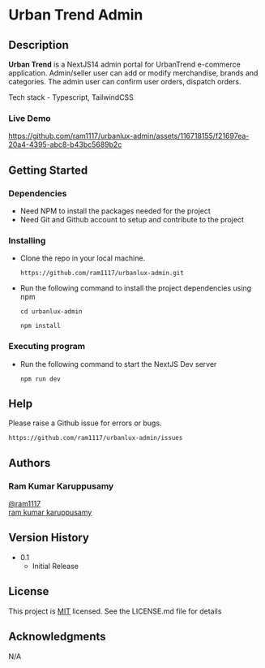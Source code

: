 # Urban Trend Admin

## Description

**Urban Trend** is a NextJS14 admin portal for UrbanTrend e-commerce application. Admin/seller user can add or modify merchandise, brands and categories. The admin user can confirm user orders, dispatch orders.

Tech stack - Typescript, TailwindCSS

### Live Demo

https://github.com/ram1117/urbanlux-admin/assets/116718155/f21697ea-20a4-4395-abc8-b43bc5689b2c

## Getting Started

### Dependencies

- Need NPM to install the packages needed for the project
- Need Git and Github account to setup and contribute to the project

### Installing

- Clone the repo in your local machine.

  ```
  https://github.com/ram1117/urbanlux-admin.git
  ```

- Run the following command to install the project dependencies using npm
  ```
  cd urbanlux-admin
  ```
  ```
  npm install
  ```

### Executing program

- Run the following command to start the NextJS Dev server

  ```
  npm run dev
  ```

## Help

Please raise a Github issue for errors or bugs.

```
https://github.com/ram1117/urbanlux-admin/issues
```

## Authors

### Ram Kumar Karuppusamy

[@ram1117](https://github.com/ram1117) <br />
[ram kumar karuppusamy](https://www.linkedin.com/in/ram-kumar-karuppusamy/)

## Version History

- 0.1
  - Initial Release

## License

This project is [MIT](./LICENSE) licensed. See the LICENSE.md file for details

## Acknowledgments

N/A
